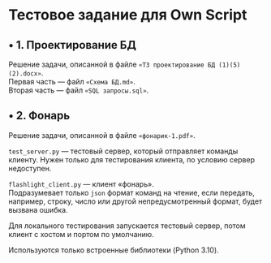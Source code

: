 # Тестовое задание для Own Script

## • 1. Проектирование БД
Решение задачи, описанной в файле `«ТЗ проектирование БД (1)(5)(2).docx»`.<br>
Первая часть — файл `«Схема БД.md»`.<br>
Вторая часть — файл `«SQL запросы.sql»`.<br>

## • 2. Фонарь
Решение задачи, описанной в файле `«фонарик-1.pdf»`.<br>

`test_server.py` — тестовый сервер, который отправляет команды клиенту. Нужен только для тестирования клиента, по условию сервер недоступен.<br>

`flashlight_client.py` — клиент «фонарь».<br>
Подразумевает только `json` формат команд на чтение, если передать, например, строку, число или другой непредусмотренный формат, будет вызвана ошибка.

Для локального тестирования запускается тестовый сервер, потом клиент с хостом и портом по умолчанию. 

Используются только встроенные библиотеки (Python 3.10).